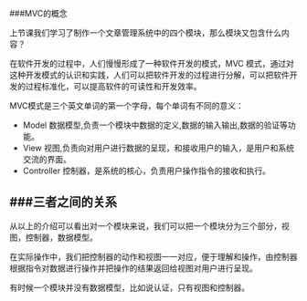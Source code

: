 ###MVC的概念

上节课我们学习了制作一个文章管理系统中的四个模块，那么模块又包含什么内容？

在软件开发的过程中，人们慢慢形成了一种软件开发的模式，MVC 模式，通过对这种开发模式的认识和实践，人们可以把软件开发的过程进行分解，可以把软件开发的过程标准化，可以提高软件的可读性和开发效率。

MVC模式是三个英文单词的第一个字母，每个单词有不同的意义：

  * Model 数据模型,负责一个模块中数据的定义,数据的输入输出,数据的验证等功能。
  * View  视图,负责向对用户进行数据的呈现，和接收用户的输入，是用户和系统交流的界面。
  * Controller 控制器，是系统的核心，负责用户操作指令的接收和执行。

###三者之间的关系
---

从以上的介绍可以看出对一个模块来说，我们可以把一个模块分为三个部分，视图，控制器，数据模型。

在实际操作中，我们把控制器的动作和视图一一对应，便于理解和操作，由控制器根据指令对数据进行操作并把操作的结果返回给视图对用户进行呈现。

有时候一个模块并没有数据模型，比如说认证，只有视图和控制器。
